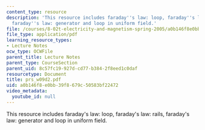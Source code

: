```yaml
---
content_type: resource
description: 'This resource includes faraday''s law: loop, faraday''s law: rails,
  faraday''s law: generator and loop in uniform field.'
file: /courses/8-02t-electricity-and-magnetism-spring-2005/a0b146f8e0bb39f8679c50583bf22472_prs_w09d2.pdf
file_type: application/pdf
learning_resource_types:
- Lecture Notes
ocw_type: OCWFile
parent_title: Lecture Notes
parent_type: CourseSection
parent_uid: 8c57fc19-927d-cd77-b384-2f8eed1c0daf
resourcetype: Document
title: prs_w09d2.pdf
uid: a0b146f8-e0bb-39f8-679c-50583bf22472
video_metadata:
  youtube_id: null
---
```

This resource includes faraday's law: loop, faraday's law: rails, faraday's law: generator and loop in uniform field.

